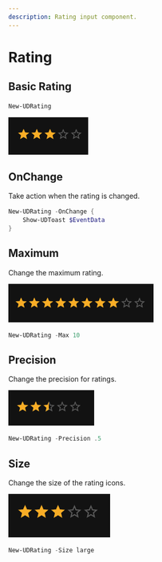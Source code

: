 ```yaml
---
description: Rating input component.
---
```


# Rating

## Basic Rating

```powershell
New-UDRating 
```

![](<../../../../.gitbook/assets/image (5).png>)

## OnChange

Take action when the rating is changed.&#x20;

```powershell
New-UDRating -OnChange {
    Show-UDToast $EventData
}
```

## Maximum

Change the maximum rating.&#x20;

![](<../../../../.gitbook/assets/image (29).png>)

```powershell
New-UDRating -Max 10
```

## Precision

Change the precision for ratings.&#x20;

![](<../../../../.gitbook/assets/image (32).png>)

```powershell
New-UDRating -Precision .5
```

## Size

Change the size of the rating icons.&#x20;

![](../../../../.gitbook/assets/image.png)

```powershell
New-UDRating -Size large
```
